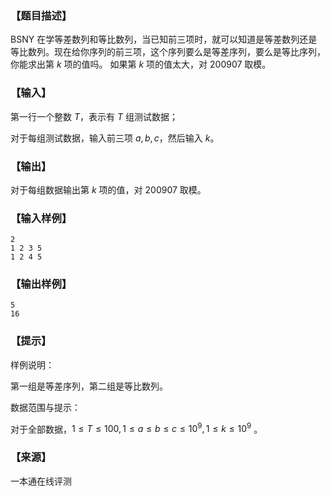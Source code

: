 ### 【题目描述】

BSNY 在学等差数列和等比数列，当已知前三项时，就可以知道是等差数列还是等比数列。现在给你序列的前三项，这个序列要么是等差序列，要么是等比序列，你能求出第 $k$ 项的值吗。 如果第 $k$ 项的值太大，对 $200907$ 取模。

### 【输入】

第一行一个整数 $T$，表示有 $T$ 组测试数据；

对于每组测试数据，输入前三项 $a, b, c$，然后输入 $k$。

### 【输出】

对于每组数据输出第 $k$ 项的值，对 $200907$ 取模。

### 【输入样例】

```
2
1 2 3 5
1 2 4 5
```

### 【输出样例】

```
5
16
```

### 【提示】

样例说明：

第一组是等差序列，第二组是等比数列。

数据范围与提示：

对于全部数据，$1≤T≤100,1≤a≤b≤c≤10^9 ,1≤k≤10^9$ 。


 ### 【来源】

 一本通在线评测 